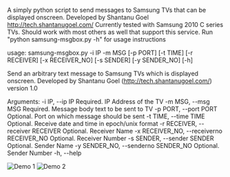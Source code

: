 A simply python script to send messages to Samsung TVs that can be displayed onscreen.
Developed by Shantanu Goel http://tech.shantanugoel.com/
Currently tested with Samsung 2010 C series TVs. Should work with most others as well that support this service.
Run "python samsung-msgbox.py -h" for usage instructions

usage: samsung-msgbox.py -i IP -m MSG [-p PORT] [-t TIME] [-r RECEIVER]
                         [-x RECEIVER_NO] [-s SENDER] [-y SENDER_NO] [-h]

Send an arbitrary text message to Samsung TVs which is displayed onscreen.
Developed by Shantanu Goel (http://tech.shantanugoel.com/) version 1.0

Arguments:
  -i IP, --ip IP        Required. IP Address of the TV
  -m MSG, --msg MSG     Required. Message body text to be sent to TV
  -p PORT, --port PORT  Optional. Port on which message should be sent
  -t TIME, --time TIME  Optional. Receive date and time in epoch/unix format
  -r RECEIVER, --receiver RECEIVER
                        Optional. Receiver Name
  -x RECEIVER_NO, --receiverno RECEIVER_NO
                        Optional. Receiver Number
  -s SENDER, --sender SENDER
                        Optional. Sender Name
  -y SENDER_NO, --senderno SENDER_NO
                        Optional. Sender Number
  -h, --help

![Demo 1](https://raw.github.com/shantanugoel/samsung-messagebox/master/samsung-messagebox-demo-1.jpg)
![Demo 2](https://raw.github.com/shantanugoel/samsung-messagebox/master/samsung-messagebox-demo-2.jpg)
